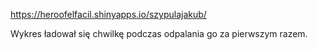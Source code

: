 https://heroofelfacil.shinyapps.io/szypulajakub/

Wykres ładował się chwilkę podczas odpalania go za pierwszym razem.